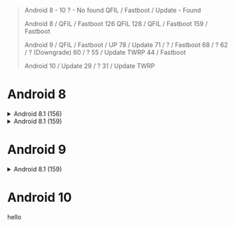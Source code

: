 > Android 8 - 10
> ? - No found
> QFIL / Fastboot / Update - Found
> 
> Android 8 / QFIL / Fastboot
> 126 QFIL
> 128 / QFIL / Fastboot
> 159 / Fastboot
> 
> Android 9 / QFIL / Fastboot / UP
> 78 / Update
> 71 / ? / Fastboot
> 68 / ?
> 62 / ? (Downgrade)
> 60 / ?
> 55 / Update TWRP
> 44 / Fastboot 
> 
> Android 10 / Update
> 29 / ?
> 31 / Update TWRP


# Android 8
<details>
  <summary>Android 8.1 (156)</summary>
  <a href="http://www.google.com">Google</a>, <a href="http://www.google.com">Mail / Orig</a>.
</details>

<details>
  <summary>Android 8.1 (159)</summary>
  <a href="http://www.google.com">Google</a>, <a href="http://www.google.com">Mail / Orig</a>.
</details>

# Android 9
<details>
  <summary>Android 8.1 (159)</summary>
  <a href="http://www.google.com">Google</a>, <a href="http://www.google.com">Mail / Orig</a>.
</details>


# Android 10

hello